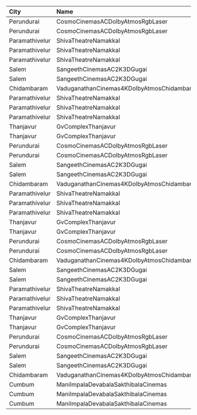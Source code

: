 | City           | Name                                       | Language |  Time | Type       | Price | Capacity | Booked |
| :------------- | :----------------------------------------- | :------- | ----: | :--------- | ----: | -------: | -----: |
| Perundurai     | CosmoCinemasACDolbyAtmosRgbLaser           | Tamil    | 10:40 | Platinum   |  150₹ |       15 |      7 |
| Perundurai     | CosmoCinemasACDolbyAtmosRgbLaser           | Tamil    | 10:40 | Gold       |  120₹ |       94 |     47 |
| Paramathivelur | ShivaTheatreNamakkal                       | Tamil    | 11:00 | King       |  150₹ |       98 |     98 |
| Paramathivelur | ShivaTheatreNamakkal                       | Tamil    | 11:00 | Queen      |  150₹ |       56 |     56 |
| Paramathivelur | ShivaTheatreNamakkal                       | Tamil    | 11:00 | Jack       |  100₹ |      404 |    226 |
| Salem          | SangeethCinemasAC2K3DGugai                 | Tamil    | 11:30 | Balcony    |  124₹ |      157 |     85 |
| Salem          | SangeethCinemasAC2K3DGugai                 | Tamil    | 11:30 | Firstclass |  105₹ |      420 |    224 |
| Chidambaram    | VaduganathanCinemas4KDolbyAtmosChidambaram | Tamil    | 12:30 | Elite      |  110₹ |      498 |    280 |
| Paramathivelur | ShivaTheatreNamakkal                       | Tamil    | 14:30 | King       |  150₹ |       98 |     98 |
| Paramathivelur | ShivaTheatreNamakkal                       | Tamil    | 14:30 | Queen      |  150₹ |       56 |     56 |
| Paramathivelur | ShivaTheatreNamakkal                       | Tamil    | 14:30 | Jack       |  100₹ |      404 |    226 |
| Thanjavur      | GvComplexThanjavur                         | Tamil    | 14:30 | I          |  120₹ |      357 |    206 |
| Thanjavur      | GvComplexThanjavur                         | Tamil    | 14:30 | Ii         |  100₹ |      257 |    128 |
| Perundurai     | CosmoCinemasACDolbyAtmosRgbLaser           | Tamil    | 14:40 | Platinum   |  150₹ |       15 |      7 |
| Perundurai     | CosmoCinemasACDolbyAtmosRgbLaser           | Tamil    | 14:40 | Gold       |  120₹ |       94 |     47 |
| Salem          | SangeethCinemasAC2K3DGugai                 | Tamil    | 15:00 | Balcony    |  124₹ |      157 |     85 |
| Salem          | SangeethCinemasAC2K3DGugai                 | Tamil    | 15:00 | Firstclass |  105₹ |      420 |    224 |
| Chidambaram    | VaduganathanCinemas4KDolbyAtmosChidambaram | Tamil    | 15:30 | Elite      |  110₹ |      498 |    282 |
| Paramathivelur | ShivaTheatreNamakkal                       | Tamil    | 18:30 | King       |  150₹ |       98 |     98 |
| Paramathivelur | ShivaTheatreNamakkal                       | Tamil    | 18:30 | Queen      |  150₹ |       56 |     56 |
| Paramathivelur | ShivaTheatreNamakkal                       | Tamil    | 18:30 | Jack       |  100₹ |      404 |    226 |
| Thanjavur      | GvComplexThanjavur                         | Tamil    | 18:30 | I          |  120₹ |      357 |    206 |
| Thanjavur      | GvComplexThanjavur                         | Tamil    | 18:30 | Ii         |  100₹ |      257 |    128 |
| Perundurai     | CosmoCinemasACDolbyAtmosRgbLaser           | Tamil    | 18:40 | Platinum   |  150₹ |       15 |      7 |
| Perundurai     | CosmoCinemasACDolbyAtmosRgbLaser           | Tamil    | 18:40 | Gold       |  120₹ |       94 |     47 |
| Chidambaram    | VaduganathanCinemas4KDolbyAtmosChidambaram | Tamil    | 18:45 | Elite      |  110₹ |      498 |    282 |
| Salem          | SangeethCinemasAC2K3DGugai                 | Tamil    | 19:00 | Balcony    |  124₹ |      157 |     85 |
| Salem          | SangeethCinemasAC2K3DGugai                 | Tamil    | 19:00 | Firstclass |  105₹ |      420 |    224 |
| Paramathivelur | ShivaTheatreNamakkal                       | Tamil    | 21:30 | King       |  150₹ |       98 |     98 |
| Paramathivelur | ShivaTheatreNamakkal                       | Tamil    | 21:30 | Queen      |  150₹ |       56 |     56 |
| Paramathivelur | ShivaTheatreNamakkal                       | Tamil    | 21:30 | Jack       |  100₹ |      404 |    226 |
| Thanjavur      | GvComplexThanjavur                         | Tamil    | 22:00 | I          |  120₹ |      357 |    206 |
| Thanjavur      | GvComplexThanjavur                         | Tamil    | 22:00 | Ii         |  100₹ |      257 |    128 |
| Perundurai     | CosmoCinemasACDolbyAtmosRgbLaser           | Tamil    | 22:10 | Platinum   |  150₹ |       15 |      7 |
| Perundurai     | CosmoCinemasACDolbyAtmosRgbLaser           | Tamil    | 22:10 | Gold       |  120₹ |       94 |     47 |
| Salem          | SangeethCinemasAC2K3DGugai                 | Tamil    | 22:15 | Balcony    |  124₹ |      157 |     85 |
| Salem          | SangeethCinemasAC2K3DGugai                 | Tamil    | 22:15 | Firstclass |  105₹ |      420 |    224 |
| Chidambaram    | VaduganathanCinemas4KDolbyAtmosChidambaram | Tamil    | 22:30 | Elite      |  110₹ |      498 |    280 |
| Cumbum         | ManiImpalaDevabalaSakthibalaCinemas        | Tamil    | 22:30 | Premium    |  150₹ |       56 |      0 |
| Cumbum         | ManiImpalaDevabalaSakthibalaCinemas        | Tamil    | 22:30 | Platinum   |  100₹ |      236 |      0 |
| Cumbum         | ManiImpalaDevabalaSakthibalaCinemas        | Tamil    | 22:30 | Gold       |  100₹ |      324 |      0 |